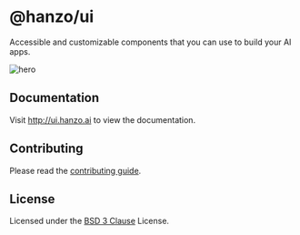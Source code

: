 # @hanzo/ui

Accessible and customizable components that you can use to build your AI apps.

![hero](apps/www/public/og.jpg)

## Documentation

Visit http://ui.hanzo.ai to view the documentation.

## Contributing

Please read the [contributing guide](/CONTRIBUTING.md).

## License

Licensed under the [BSD 3 Clause](./LICENSE.md) License.

